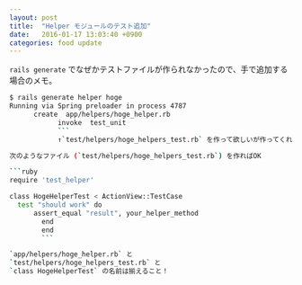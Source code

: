 ```yaml
---
layout: post
title:  "Helper モジュールのテスト追加"
date:   2016-01-17 13:03:40 +0900
categories: food update
---
```


`rails generate` でなぜかテストファイルが作られなかったので、手で追加する場合のメモ。

```bash
$ rails generate helper hoge
Running via Spring preloader in process 4787
      create  app/helpers/hoge_helper.rb
            invoke  test_unit
            ```
            ↑`test/helpers/hoge_helpers_test.rb` を作って欲しいが作ってくれない...

次のようなファイル (`test/helpers/hoge_helpers_test.rb`) を作ればOK  

```ruby
require 'test_helper'

class HogeHelperTest < ActionView::TestCase
  test "should work" do
      assert_equal "result", your_helper_method
        end
        end
        ```

`app/helpers/hoge_helper.rb` と  
`test/helpers/hoge_helpers_test.rb` と  
`class HogeHelperTest` の名前は揃えること！

